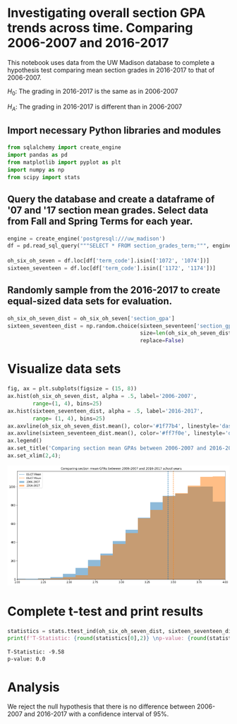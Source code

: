 # Investigating overall section GPA trends across time. Comparing 2006-2007 and 2016-2017

This notebook uses data from the UW Madison database to complete a hypothesis test comparing mean section grades in 2016-2017 to that of 2006-2007.

$H_0$: The grading in 2016-2017 is the same as in 2006-2007

$H_A$: The grading in 2016-2017 is different than in 2006-2007

## Import necessary Python libraries and modules


```python
from sqlalchemy import create_engine
import pandas as pd
from matplotlib import pyplot as plt
import numpy as np
from scipy import stats
```

## Query the database and create a dataframe of '07 and '17 section mean grades. Select data from Fall and Spring Terms for each year.


```python
engine = create_engine('postgresql:///uw_madison')
df = pd.read_sql_query("""SELECT * FROM section_grades_term;""", engine)

oh_six_oh_seven = df.loc[df['term_code'].isin(['1072', '1074'])]
sixteen_seventeen = df.loc[df['term_code'].isin(['1172', '1174'])]
```

## Randomly sample from the 2016-2017 to create equal-sized data sets for evaluation.


```python
oh_six_oh_seven_dist = oh_six_oh_seven['section_gpa']
sixteen_seventeen_dist = np.random.choice(sixteen_seventeen['section_gpa'], 
                                          size=len(oh_six_oh_seven_dist),
                                          replace=False)

```

# Visualize data sets


```python
fig, ax = plt.subplots(figsize = (15, 8))
ax.hist(oh_six_oh_seven_dist, alpha = .5, label='2006-2007', 
        range=(1, 4), bins=25)
ax.hist(sixteen_seventeen_dist, alpha = .5, label='2016-2017', 
        range= (1, 4), bins=25)
ax.axvline(oh_six_oh_seven_dist.mean(), color='#1f77b4', linestyle='dashed', label='06-07 Mean')
ax.axvline(sixteen_seventeen_dist.mean(), color='#ff7f0e', linestyle='dashed', label='06-07 Mean')
ax.legend()
ax.set_title('Comparing section mean GPAs between 2006-2007 and 2016-2017 school years')
ax.set_xlim(2,4);
```


![png](grade_inflation_files/grade_inflation_9_0.png)


# Complete t-test and print results


```python
statistics = stats.ttest_ind(oh_six_oh_seven_dist, sixteen_seventeen_dist)
print(f'T-Statistic: {round(statistics[0],2)} \np-value: {round(statistics[1],2)}')
```

    T-Statistic: -9.58 
    p-value: 0.0


# Analysis

We reject the null hypothesis that there is no difference between 2006-2007 and 2016-2017 with a confidence interval of 95%.
